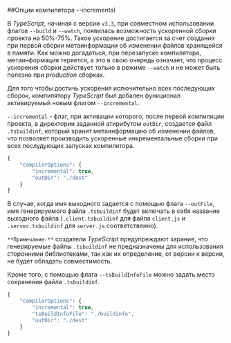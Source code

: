 ##Опции компилятора --incremental

В *TypeScript*, начиная с версии `v3.3`, при совместном использовании флагов `--build` и `--watch`, появилась возможность ускоренной сборки проекта на 50%-75%. Такое ускорение достигается за счет создания при первой сборки метаинформации об изменении файлов хранящейся в памяти. Как можно догадаться, при перезапуске компилятора, метаинформация теряется, а это в свою очередь означает, что процесс ускорения сборки действует только в режиме `--watch` и не может быть полезно при *production* сборках.

Для того чтобы достичь ускорения ислючительно всех последующих сборок, компилятору *TypeScript* был добален функционал активируемый новым флагом `--incremental`.

`--incremental` - флаг, при активации которого, после первой компиляции проекта, в директории заданной атирибутом `outDir`, создается файл `.tsbuildinf`, который хранит метаинформацию об изменении файлов, что позволяет производить ускоренные инкрементальные сборки при всех послудующих запусках компилятора.

`````typescript
{
    "compilerOptions": {
        "incremental": true,
        "outDir": "./dest"
    }
}
`````

В случае, когда имя выходного задается с помощью флага `--outFile`, имя генерируемого файла `.tsbuildinf` будет включать в себя название выходного файла (`.client.tsbuildinf` для файла `client.js` и `.server.tsbuildinf` для `server.js` соответственно).

`**Примечание:**` создатели *TypeScript* предупреждают зарание, что генерируемые файлы `.tsbuildinf` не предназначены для использования сторонними библиотеками, так как их определение, от версии к версии, не будет обладать совместимость.

Кроме того, с помощью флага `--tsBuildInfoFile` можно задать место сохранения файла `.tsbuildinf`.

`````typescript
{
    "compilerOptions": {
        "incremental": true,
        "tsBuildInfoFile": "./buildinfo",
        "outDir": "./dest"
    }
}
`````
